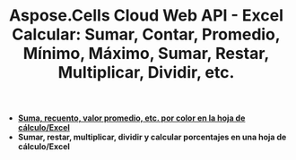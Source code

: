 ﻿---
title: "Aspose.Cells Cloud Web API - Excel Calcular: Sumar, Contar, Promedio, Mínimo, Máximo, Sumar, Restar, Multiplicar, Dividir, etc."
second_title: Documen
ArticleTitle: "Excel Calculation: Sum, Count, Average, Min, Max, Add, Subtract, Multiply, Divide, et"
linktitle: Calcular
type: docs
url: /es/calculate/
keywords: Aspose.Cells Cloud REST API, Excel conversion, merge spreadsheets, split documents, protect Excel files, search and replace in Excel, transform spreadsheets, Office Excel 2016, Office Excel 2019, Office Excel 365
description: Esta Guía para desarrolladores proporciona escenarios prácticos y consejos para utilizar eficazmente las funciones Aspose.Cells for .NET, lo que le permite lograr apariencias de documentos Excel específicas e implementar varios casos de uso de manera eficiente.
weight: 20
kwords: Excel, Office Nube, REST API, Manipulación de hojas de cálculo, Conversión PDF, Procesamiento de CSV, Manejo de JSON, Compatibilidad con Markdown, Guía del desarrollador, Funcionalidad de cálculo
---
- **[Suma, recuento, valor promedio, etc. por color en la hoja de cálculo/Excel](https://docs.aspose.cloud/cells/aggregate-cells-by-color/)**
- **Sumar, restar, multiplicar, dividir y calcular porcentajes en una hoja de cálculo/Excel**
